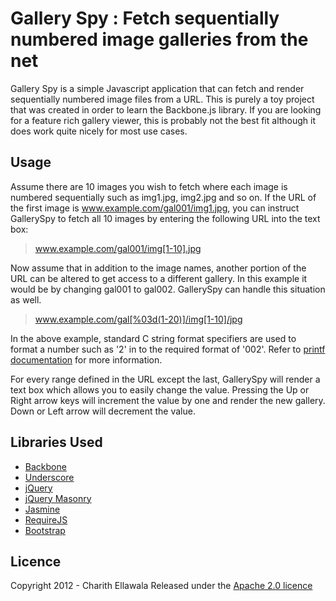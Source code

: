 # Gallery Spy : Fetch sequentially numbered image galleries from the net #

Gallery Spy is a simple Javascript application that can fetch and render sequentially numbered image files from a URL. This is purely a toy project that was created in order to learn the Backbone.js library. If you are looking for a feature rich gallery viewer, this is probably not the best fit although it does work quite nicely for most use cases.

## Usage ##

Assume there are 10 images you wish to fetch where each image is numbered sequentially such as img1.jpg, img2.jpg and so on. If the URL of the first image is www.example.com/gal001/img1.jpg, you can instruct GallerySpy to fetch all 10 images by entering the following URL into the text box:

> www.example.com/gal001/img[1-10].jpg


Now assume that in addition to the image names, another portion of the URL can be altered to get access to a different gallery. In this example it would be by changing gal001 to gal002. GallerySpy can handle this situation as well.

> www.example.com/gal[%03d(1-20)]/img[1-10]/jpg

In the above example, standard C string format specifiers are used to format a number such as '2' in to the required format of '002'. Refer to [printf documentation](http://www.cplusplus.com/reference/clibrary/cstdio/printf/) for more information.

For every range defined in the URL except the last, GallerySpy will render a text box which allows you to easily change the value. Pressing the Up or Right arrow keys will increment the value by one and render the new gallery. Down or Left arrow will decrement the value.


## Libraries Used ##

* [Backbone](http://documentcloud.github.com/backbone/)
* [Underscore](http://documentcloud.github.com/underscore/)
* [jQuery](http://jquery.com/)
* [jQuery Masonry](http://masonry.desandro.com/)
* [Jasmine](http://pivotal.github.com/jasmine/)
* [RequireJS](http://requirejs.org/)
* [Bootstrap](http://twitter.github.com/bootstrap/)

## Licence ##

Copyright 2012 - Charith Ellawala
Released under the [Apache 2.0 licence](http://www.apache.org/licenses/LICENSE-2.0.html)

